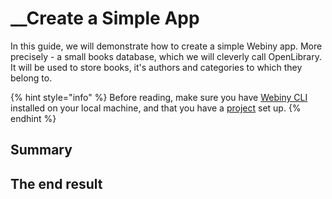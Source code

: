 # \_\_Create a Simple App

In this guide, we will demonstrate how to create a simple Webiny app. More precisely - a small books database, which we will cleverly call OpenLibrary. It will be used to store books, it's authors and categories to which they belong to.

{% hint style="info" %}
Before reading, make sure you have [Webiny CLI](../../installation.md#install-webiny-cli) installed on your local machine, and that you have a [project]() set up.
{% endhint %}

## Summary

## The end result




